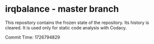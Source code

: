 # irqbalance - master branch

This repository contains the frozen state of the repository.
Its history is cleared. It is used only for static code
analysis with Codacy.

Commit Time: 1726794829